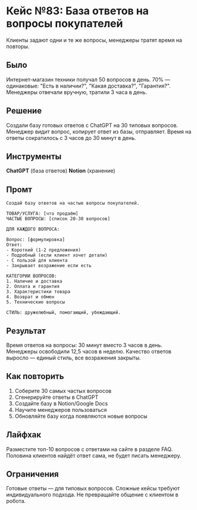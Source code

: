 # Кейс №83: База ответов на вопросы покупателей

Клиенты задают одни и те же вопросы, менеджеры тратят время на повторы.

## Было

Интернет-магазин техники получал 50 вопросов в день. 70% — одинаковые: "Есть в наличии?", "Какая доставка?", "Гарантия?". Менеджеры отвечали вручную, тратили 3 часа в день.

## Решение

Создали базу готовых ответов с ChatGPT на 30 типовых вопросов. Менеджер видит вопрос, копирует ответ из базы, отправляет. Время на ответы сократилось с 3 часов до 30 минут в день.

## Инструменты

**ChatGPT** (база ответов)
**Notion** (хранение)

## Промт

```
Создай базу ответов на частые вопросы покупателей.

ТОВАР/УСЛУГА: [что продаём]
ЧАСТЫЕ ВОПРОСЫ: [список 20-30 вопросов]

ДЛЯ КАЖДОГО ВОПРОСА:

Вопрос: [формулировка]
Ответ:
- Короткий (1-2 предложения)
- Подробный (если клиент хочет детали)
- С пользой для клиента
- Закрывает возражение если есть

КАТЕГОРИИ ВОПРОСОВ:
1. Наличие и доставка
2. Оплата и гарантия
3. Характеристики товара
4. Возврат и обмен
5. Технические вопросы

СТИЛЬ: дружелюбный, помогающий, убеждающий.
```

## Результат

Время ответов на вопросы: 30 минут вместо 3 часов в день. Менеджеры освободили 12,5 часов в неделю. Качество ответов выросло — единый стиль, все возражения закрыты.

## Как повторить

1. Соберите 30 самых частых вопросов
2. Сгенерируйте ответы в ChatGPT
3. Создайте базу в Notion/Google Docs
4. Научите менеджеров пользоваться
5. Обновляйте базу когда появляются новые вопросы

## Лайфхак

Разместите топ-10 вопросов с ответами на сайте в разделе FAQ. Половина клиентов найдёт ответ сама, не будет писать менеджеру.

## Ограничения

Готовые ответы — для типовых вопросов. Сложные кейсы требуют индивидуального подхода. Не превращайте общение с клиентом в робота.
